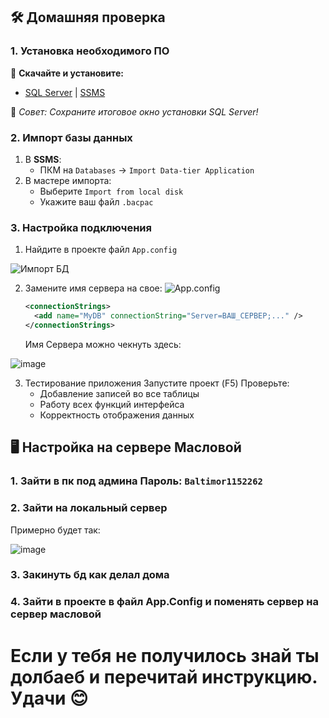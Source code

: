## 🛠️ Домашняя проверка

### 1. Установка необходимого ПО
🔽 **Скачайте и установите:**
- [SQL Server](https://www.microsoft.com/sql-server/sql-server-downloads) | [SSMS](https://learn.microsoft.com/ru-ru/sql/ssms/download-sql-server-management-studio-ssms)

💾 *Совет: Сохраните итоговое окно установки SQL Server!*

### 2. Импорт базы данных
1. В **SSMS**:
   - ПКМ на `Databases` → `Import Data-tier Application`
2. В мастере импорта:
   - Выберите `Import from local disk`
   - Укажите ваш файл `.bacpac`

   

### 3. Настройка подключения
1. Найдите в проекте файл `App.config`

![Импорт БД](https://github.com/user-attachments/assets/e3f7ea18-c9db-4a11-bc38-10bd30bdaa9b)
   
2. Замените имя сервера на свое:
![App.config](https://github.com/user-attachments/assets/90a2e2c3-4756-491c-bc8a-54e361fb173d)
   ```xml
   <connectionStrings>
     <add name="MyDB" connectionString="Server=ВАШ_СЕРВЕР;..." />
   </connectionStrings>
   ```
   Имя Сервера можно чекнуть здесь:
   
![image](https://github.com/user-attachments/assets/749fed88-91b6-41ea-9c90-fb550b317273)

3. Тестирование приложения
   Запустите проект (F5)
   Проверьте:
     - Добавление записей во все таблицы
     - Работу всех функций интерфейса
     - Корректность отображения данных

## 🖥️ Настройка на сервере Масловой
### 1. Зайти в пк под админа Пароль: `Baltimor1152262`
### 2. Зайти на локальный сервер
Примерно будет так:

![image](https://github.com/user-attachments/assets/51f1b026-b8e9-4cdb-9c92-28cda6222343)
### 3. Закинуть бд как делал дома
### 4. Зайти в проекте в файл App.Config и поменять сервер на сервер масловой

# Если у тебя не получилось знай ты долбаеб и перечитай инструкцию. Удачи 😊




